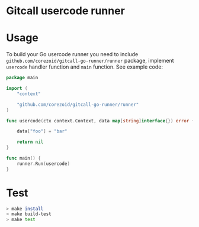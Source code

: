 # Gitcall usercode runner


# Usage
To build your Go usercode runner you need to include 
`github.com/corezoid/gitcall-go-runner/runner` package,
 implement `usercode` handler function and `main` function.
See example code:

```go
package main

import (
	"context"

	"github.com/corezoid/gitcall-go-runner/runner"
)

func usercode(ctx context.Context, data map[string]interface{}) error {

	data["foo"] = "bar"

	return nil
}

func main() {
	runner.Run(usercode)
}
```

# Test

```bash
> make install
> make build-test
> make test
```